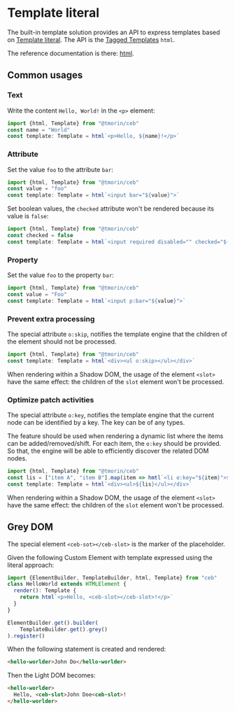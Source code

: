 # Template literal

The built-in template solution provides an API to express templates based on [Template literal].
The API is the [Tagged Templates] `html`.

[Template literal]: template_literal.md
[Tagged Templates]: https://developer.mozilla.org/en-US/docs/Web/JavaScript/Reference/Template_literals#tagged_templates

The reference documentation is there: [html](../api/index.html#html).

## Common usages

### Text

Write the content `Hello, World!` in the `<p>` element:

```typescript
import {html, Template} from "@tmorin/ceb"
const name = "World"
const template: Template = html`<p>Hello, ${name}!</p>`
```

### Attribute

Set the value `foo` to the attribute `bar`:

```typescript
import {html, Template} from "@tmorin/ceb"
const value = "foo"
const template: Template = html`<input bar="${value}">`
```

Set boolean values, the `checked` attribute won't be rendered because its value is `false`:

```typescript
import {html, Template} from "@tmorin/ceb"
const checked = false
const template: Template = html`<input required disabled="" checked="${checked}">`
```

### Property

Set the value `foo` to the property `bar`:

```typescript
import {html, Template} from "@tmorin/ceb"
const value = "Foo"
const template: Template = html`<input p:bar="${value}">`
```

### Prevent extra processing

The special attribute `o:skip`, notifies the template engine that the children of the element should not be processed.

```typescript
import {html, Template} from "@tmorin/ceb"
const template: Template = html`<div><ul o:skip></ul></div>`
```

When rendering within a Shadow DOM, the usage of the element `<slot>` have the same effect: the children of the `slot` element won't be processed.

### Optimize patch activities

The special attribute `o:key`, notifies the template engine that the current node can be identified by a key.
The key can be of any types.

The feature should be used when rendering a dynamic list where the items can be added/removed/shift.
For each item, the `o:key` should be provided.
So that, the engine will be able to efficiently discover the related DOM nodes. 

```typescript
import {html, Template} from "@tmorin/ceb"
const lis = ["item A", "item B"].map(item => hmtl`<li o:key="${item}">${item}</li>`)
const template: Template = html`<div><ul>${lis}</ul></div>`
```

When rendering within a Shadow DOM, the usage of the element `<slot>` have the same effect: the children of the `slot` element won't be processed.

## Grey DOM

The special element `<ceb-sot></ceb-slot>` is the marker of the placeholder.

Given the following Custom Element with template expressed using the literal approach:
```typescript
import {ElementBuilder, TemplateBuilder, html, Template} from "ceb"
class HelloWorld extends HTMLElement {
  render(): Template {
    return html`<p>Hello, <ceb-slot></ceb-slot>!</p>`
  }
}

ElementBuilder.get().builder(
    TemplateBuilder.get().grey()
).register()
```

When the following statement is created and rendered:
```html
<hello-worlder>John Do</hello-worlder>
```

Then the Light DOM becomes:
```html
<hello-worlder>
  Hello, <ceb-slot>John Doe<ceb-slot>!
</hello-worlder>
```
